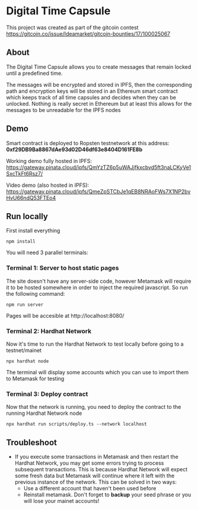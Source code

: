 # Digital Time Capsule

This project was created as part of the gitcoin contest https://gitcoin.co/issue/Ideamarket/gitcoin-bounties/17/100025067

## About

The Digital Time Capsule allows you to create messages that remain locked until a predefined time. 

The messages will be encrypted and stored in IPFS, then the corresponding path and encryption keys will be stored in an Ethereum smart contract which keeps track of all time capsules and decides when they can be unlocked. Nothing is really secret in Ethereum but at least this allows for the messages to be unreadable for the IPFS nodes

## Demo

Smart contract is deployed to Ropsten testnetwork at this address: **0xf29DB9Ba8867dAe93d02D46df63e8404D161FE8b**

Working demo fully hosted in IPFS: https://gateway.pinata.cloud/ipfs/QmYzTZ6p5uWAJjfkxcbvd5ft3naLCKyVe1SxcTkFt6Rsz7/

Video demo (also hosted in IPFS): https://gateway.pinata.cloud/ipfs/QmeZpSTCbJe1qEB8NRAoFWs7X1NP2bvHvU66ndQ53FTEo4

## Run locally

First install everything

```
npm install
```

You will need 3 parallel terminals:

### Terminal 1: Server to host static pages
The site doesn't have any server-side code, however Metamask will require it to be hosted somewhere in order to inject the required javascript. So run the following command:

```
npm run server
```

Pages will be accesible at http://localhost:8080/

### Terminal 2: Hardhat Network
Now it's time to run the Hardhat Network to test locally before going to a testnet/mainet

```
npx hardhat node
```

The terminal will display some accounts which you can use to import them to Metamask for testing

### Terminal 3: Deploy contract
Now that the network is running, you need to deploy the contract to the running Hardhat Network node

```
npx hardhat run scripts/deploy.ts --network localhost
```

## Troubleshoot
- If you execute some transactions in Metamask and then restart the Hardhat Network, you may get some errors trying to process subsequent transactions. This is because Hardhat Network will expect some fresh data but Metamask will continue where it left with the previous instance of the network. This can be solved in two ways:
    * Use a different account that haven't been used before
    * Reinstall metamask. Don't forget to **backup** your seed phrase or you will lose your mainet accounts!
